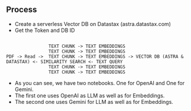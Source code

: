 ## Process
* Create a serverless Vector DB on Datastax (astra.datastax.com)
* Get the Token and DB ID
```

                TEXT CHUNK -> TEXT EMBEDDINGS
                TEXT CHUNK -> TEXT EMBEDDINGS
PDF -> Read ->  TEXT CHUNK -> TEXT EMBEDDINGS -> VECTOR DB (ASTRA & DATASTAX) <- SIMILARITY SEARCH <- TEXT QUERY
                TEXT CHUNK -> TEXT EMBEDDINGS           
                TEXT CHUNK -> TEXT EMBEDDINGS          

```

* As you can see, we have two notebooks. One for OpenAI and One for Gemini. 
* The first one uses OpenAI as LLM as well as for Embeddings.
* The second one uses Gemini for LLM as well as for Embeddings.
